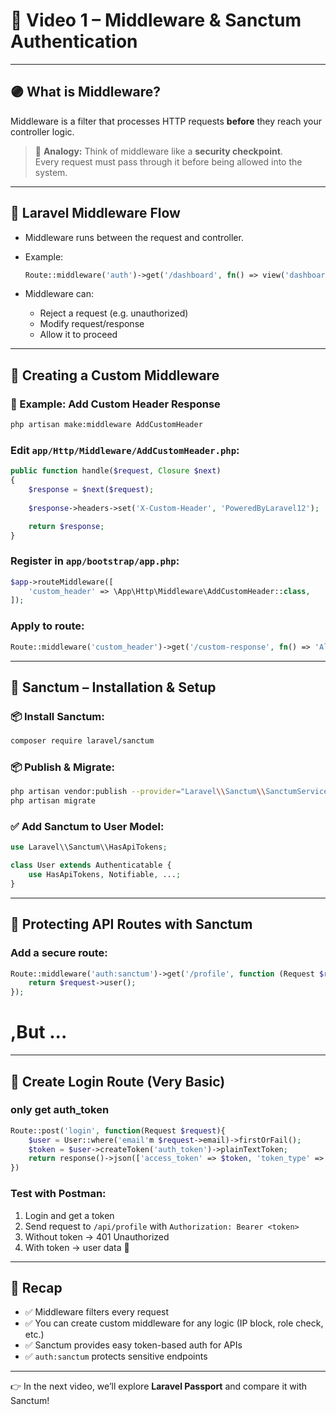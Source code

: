 # 🎥 Video 1 – Middleware & Sanctum Authentication

---

## 🟣 What is Middleware?

Middleware is a filter that processes HTTP requests **before** they reach your controller logic.

> 🧠 **Analogy:** Think of middleware like a **security checkpoint**.  
> Every request must pass through it before being allowed into the system.

---

## 🧪 Laravel Middleware Flow

- Middleware runs between the request and controller.
- Example:
  ```php
  Route::middleware('auth')->get('/dashboard', fn() => view('dashboard'));
  ```

- Middleware can:
  - Reject a request (e.g. unauthorized)
  - Modify request/response
  - Allow it to proceed

---

## 🔨 Creating a Custom Middleware

### 📌 Example: Add Custom Header Response
```bash
php artisan make:middleware AddCustomHeader
```

### Edit `app/Http/Middleware/AddCustomHeader.php`:
```php
public function handle($request, Closure $next)
{
    $response = $next($request);
    
    $response->headers->set('X-Custom-Header', 'PoweredByLaravel12');

    return $response;
}

```

### Register in `app/bootstrap/app.php`:
```php
$app->routeMiddleware([
    'custom_header' => \App\Http\Middleware\AddCustomHeader::class,
]);
```

### Apply to route:
```php
Route::middleware('custom_header')->get('/custom-response', fn() => 'Allowed');
```

---

## 🔐 Sanctum – Installation & Setup

### 📦 Install Sanctum:
```bash
composer require laravel/sanctum
```

### 📦 Publish & Migrate:
```bash
php artisan vendor:publish --provider="Laravel\\Sanctum\\SanctumServiceProvider"
php artisan migrate
```

### ✅ Add Sanctum to User Model:
```php
use Laravel\\Sanctum\\HasApiTokens;

class User extends Authenticatable {
    use HasApiTokens, Notifiable, ...;
}
```

---

## 🧪 Protecting API Routes with Sanctum

### Add a secure route:
```php
Route::middleware('auth:sanctum')->get('/profile', function (Request $request) {
    return $request->user();
});
```

# ,But ...
-----
## 🔐 Create Login Route (Very Basic)
### only get auth_token
```php
Route::post('login', function(Request $request){
    $user = User::where('email'm $request->email)->firstOrFail();
    $token = $user->createToken('auth_token')->plainTextToken;
    return response()->json(['access_token' => $token, 'token_type' => 'Bearer']);
})
```

### Test with Postman:
1. Login and get a token
2. Send request to `/api/profile` with `Authorization: Bearer <token>`
3. Without token → 401 Unauthorized
4. With token → user data 🎯

---

## 🧠 Recap

- ✅ Middleware filters every request
- ✅ You can create custom middleware for any logic (IP block, role check, etc.)
- ✅ Sanctum provides easy token-based auth for APIs
- ✅ `auth:sanctum` protects sensitive endpoints

---

👉 In the next video, we’ll explore **Laravel Passport** and compare it with Sanctum!

